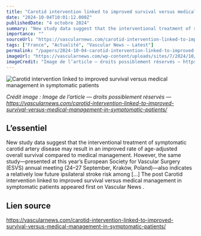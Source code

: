 ```yaml
---
title: "Carotid intervention linked to improved survival versus medical management in symptomatic patients"
date: "2024-10-04T10:01:12.000Z"
publishedDate: "4 octobre 2024"
summary: "New study data suggest that the interventional treatment of symptomatic carotid artery disease may result in an improved rate of age-adjusted overall survival compared to medical management. However, the same study—presented at this year’s European Society for Vascular Surgery (ESVS) annual meeting (24–27 September, Kraków, Poland)—also indicates a relatively low future ipsilateral stroke risk among [&#8230;] The post Carotid intervention linked to improved survival versus medical management in symptomatic patients appeared first on Vascular News ."
importance: ""
sourceUrl: "https://vascularnews.com/carotid-intervention-linked-to-improved-survival-versus-medical-management-in-symptomatic-patients/"
tags: ["France", "Actualité", "Vascular News — Latest"]
permalink: "/papers/2024-10-04-carotid-intervention-linked-to-improved-survival-versus-medical-management-in-symptomatic-patients"
imageUrl: "https://vascularnews.com/wp-content/uploads/sites/7/2024/10/Manar-Khashram-L-and-Eric-T-A-Lim-featured.jpg"
imageCredit: "Image de l’article — droits possiblement réservés — https://vascularnews.com/carotid-intervention-linked-to-improved-survival-versus-medical-management-in-symptomatic-patients/"
---
```


![Carotid intervention linked to improved survival versus medical management in symptomatic patients](https://vascularnews.com/wp-content/uploads/sites/7/2024/10/Manar-Khashram-L-and-Eric-T-A-Lim-featured.jpg)

*Crédit image : Image de l’article — droits possiblement réservés — https://vascularnews.com/carotid-intervention-linked-to-improved-survival-versus-medical-management-in-symptomatic-patients/*

## L’essentiel

New study data suggest that the interventional treatment of symptomatic carotid artery disease may result in an improved rate of age-adjusted overall survival compared to medical management. However, the same study—presented at this year’s European Society for Vascular Surgery (ESVS) annual meeting (24–27 September, Kraków, Poland)—also indicates a relatively low future ipsilateral stroke risk among [&#8230;] The post Carotid intervention linked to improved survival versus medical management in symptomatic patients appeared first on Vascular News .

## Lien source

https://vascularnews.com/carotid-intervention-linked-to-improved-survival-versus-medical-management-in-symptomatic-patients/
